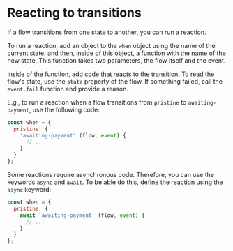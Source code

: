 # Reacting to transitions

If a flow transitions from one state to another, you can run a reaction.

To run a reaction, add an object to the `when` object using the name of the current state, and then, inside of this object, a function with the name of the new state. This function takes two parameters, the flow itself and the event.

Inside of the function, add code that reacts to the transition. To read the flow's state, use the `state` property of the flow. If something failed, call the `event.fail` function and provide a reason.

E.g., to run a reaction when a flow transitions from `pristine` to `awaiting-payment`, use the following code:

```javascript
const when = {
  pristine: {
    'awaiting-payment' (flow, event) {
      // ...
    }
  }
};
```

Some reactions require asynchronous code. Therefore, you can use the keywords `async` and `await`. To be able do this, define the reaction using the `async` keyword:

```javascript
const when = {
  pristine: {
    await 'awaiting-payment' (flow, event) {
      // ...
    }
  }
};
```
